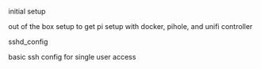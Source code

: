 initial setup

out of the box setup to get pi setup with docker, pihole, and unifi controller 

sshd_config

basic ssh config for single user access

